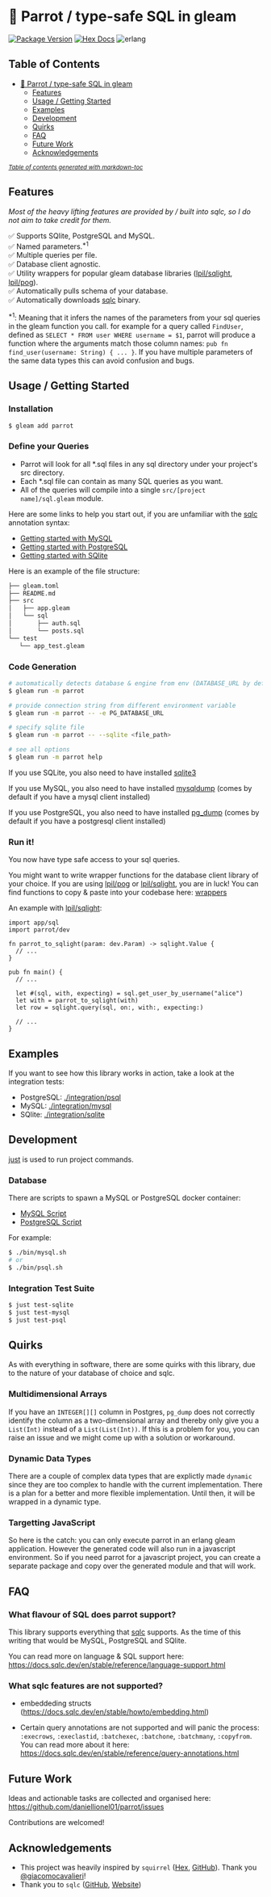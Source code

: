 # 🦜 Parrot / type-safe SQL in gleam

[![Package Version](https://img.shields.io/hexpm/v/parrot)](https://hex.pm/packages/parrot)
[![Hex Docs](https://img.shields.io/badge/hex-docs-ffaff3)](https://hexdocs.pm/parrot/)
![erlang](https://img.shields.io/badge/target-erlang-a2003e)

## Table of Contents
- [🦜 Parrot / type-safe SQL in gleam](#)
  * [Features](#features)
  * [Usage / Getting Started](#usage--getting-started)
  * [Examples](#examples)
  * [Development](#development)
  * [Quirks](#quirks)
  * [FAQ](#faq)
  * [Future Work](#future-work)
  * [Acknowledgements](#acknowledgements)

<small><i><a href='http://ecotrust-canada.github.io/markdown-toc/'>Table of contents generated with markdown-toc</a></i></small>

## Features

*Most of the heavy lifting features are provided by / built into sqlc, so I do not aim to take credit for them.*

✅ Supports SQlite, PostgreSQL and MySQL.<br />
✅ Named parameters.<sup>*1</sup> <br />
✅ Multiple queries per file.<br />
✅ Database client agnostic.<br />
✅ Utility wrappers for popular gleam database libraries ([lpil/sqlight](https://github.com/lpil/sqlight), [lpil/pog](https://github.com/lpil/pog)).<br />
✅ Automatically pulls schema of your database.<br />
✅ Automatically downloads [sqlc](https://sqlc.dev/) binary.

<sup>*1</sup>: Meaning that it infers the names of the parameters from your sql queries in the gleam function you call. for example for a query called `FindUser`, defined as `SELECT * FROM user WHERE username = $1`, parrot will produce a function where the arguments match those column names: `pub fn find_user(username: String) { ... }`. If you have multiple parameters of the same data types this can avoid confusion and bugs.

## Usage / Getting Started

### Installation
```sh
$ gleam add parrot
```

### Define your Queries
- Parrot will look for all *.sql files in any sql directory under your project's src directory.
- Each *.sql file can contain as many SQL queries as you want.
- All of the queries will compile into a single `src/[project name]/sql.gleam` module.

Here are some links to help you start out, if you are unfamiliar with the [sqlc](https://sqlc.dev/) annotation syntax:
- [Getting started with MySQL](https://docs.sqlc.dev/en/stable/tutorials/getting-started-mysql.html#schema-and-queries)
- [Getting started with PostgreSQL](https://docs.sqlc.dev/en/stable/tutorials/getting-started-postgresql.html#schema-and-queries)
- [Getting started with SQlite](https://docs.sqlc.dev/en/stable/tutorials/getting-started-sqlite.html#schema-and-queries)

Here is an example of the file structure:
```sh
├── gleam.toml
├── README.md
├── src
│   ├── app.gleam
│   └── sql
│       ├── auth.sql
│       └── posts.sql
└── test
   └── app_test.gleam
```

### Code Generation
```sh
# automatically detects database & engine from env (DATABASE_URL by default)
$ gleam run -m parrot

# provide connection string from different environment variable
$ gleam run -m parrot -- -e PG_DATABASE_URL

# specify sqlite file
$ gleam run -m parrot -- --sqlite <file_path>

# see all options
$ gleam run -m parrot help
```

If you use SQLite, you also need to have installed [sqlite3](https://sqlite.org/index.html)

If you use MySQL, you also need to have installed [mysqldump](https://dev.mysql.com/doc/refman/9.0/en/mysqldump.html) (comes by default if you have a mysql client installed)

If you use PostgreSQL, you also need to have installed [pg_dump](https://www.postgresql.org/docs/current/app-pgdump.html) (comes by default if you have a postgresql client installed)

### Run it!

You now have type safe access to your sql queries.

You might want to write wrapper functions for the database client library of your choice. If you are using [lpil/pog](https://github.com/lpil/pog) or [lpil/sqlight](https://github.com/lpil/sqlight), you are in luck!
You can find functions to copy & paste into your codebase here: [wrappers](./docs/wrappers.md)

An example with [lpil/sqlight](https://github.com/lpil/sqlight):
```gleam
import app/sql
import parrot/dev

fn parrot_to_sqlight(param: dev.Param) -> sqlight.Value {
  // ...
}

pub fn main() {
  // ...

  let #(sql, with, expecting) = sql.get_user_by_username("alice")
  let with = parrot_to_sqlight(with)
  let row = sqlight.query(sql, on:, with:, expecting:)

  // ...
}
```

## Examples

If you want to see how this library works in action, take a look at the integration tests:
- PostgreSQL: [./integration/psql](./integration/psql)
- MySQL: [./integration/mysql](./integration/mysql)
- SQlite: [./integration/sqlite](./integration/sqlite)

## Development

[just](https://github.com/casey/just) is used to run project commands.

### Database

There are scripts to spawn a MySQL or PostgreSQL docker container:
-  [MySQL Script](./bin/mysql.sh)
-  [PostgreSQL Script](./bin/psql.sh)

For example:
```sh
$ ./bin/mysql.sh
# or
$ ./bin/psql.sh
```

### Integration Test Suite
```sh
$ just test-sqlite
$ just test-mysql
$ just test-psql
```

## Quirks

As with everything in software, there are some quirks with this library, due to
the nature of your database of choice and sqlc.

### Multidimensional Arrays

If you have an `INTEGER[][]` column in Postgres, `pg_dump` does not correctly identify
the column as a two-dimensional array and thereby only give you a `List(Int)` instead
of a `List(List(Int))`. If this is a problem for you, you can raise an issue and
we might come up with a solution or workaround.

### Dynamic Data Types

There are a couple of complex data types that are explictly made `dynamic`
since they are too complex to handle with the current implementation.
There is a plan for a better and more flexible implementation. Until then,
it will be wrapped in a dynamic type.


### Targetting JavaScript

So here is the catch: you can only execute parrot in an erlang gleam application.
However the generated code will also run in a javascript environment.
So if you need parrot for a javascript project, you can create a separate package and
copy over the generated module and that will work.

## FAQ

### What flavour of SQL does parrot support?
This library supports everything that [sqlc](https://sqlc.dev/) supports. As the time of this writing that
would be MySQL, PostgreSQL and SQlite.

You can read more on language & SQL support here:
https://docs.sqlc.dev/en/stable/reference/language-support.html

### What sqlc features are not supported?
- embeddeding structs (https://docs.sqlc.dev/en/stable/howto/embedding.html)

- Certain query annotations are not supported and will panic the process: `:execrows`, `:execlastid`, `:batchexec`, `:batchone`, `:batchmany`, `:copyfrom`. You can read more about it here: https://docs.sqlc.dev/en/stable/reference/query-annotations.html

## Future Work

Ideas and actionable tasks are collected and organised here: https://github.com/daniellionel01/parrot/issues

Contributions are welcomed!

## Acknowledgements
- This project was heavily inspired by `squirrel` ([Hex](https://hex.pm/packages/squirrel), [GitHub](https://github.com/giacomocavalieri/squirrel)). Thank you [@giacomocavalieri](https://github.com/giacomocavalieri)!
- Thank you to `sqlc` ([GitHub](https://github.com/sqlc-dev/sqlc), [Website](https://sqlc.dev/))
